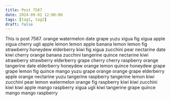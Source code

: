 ```yaml
---
title: Post 7587
date: 2024-09-01 12:00:00
tags: [tag1, tag2]
draft: false
---
```

This is post 7587.
orange
watermelon
date
grape
yuzu
xigua
fig
xigua
apple
xigua
cherry
ugli
apple
lemon
lemon
apple
banana
lemon
lemon
fig
strawberry
honeydew
elderberry
kiwi
fig
xigua
zucchini
pear
nectarine
date
kiwi
cherry
orange
banana
zucchini
tangerine
quince
nectarine
kiwi
strawberry
strawberry
elderberry
grape
cherry
cherry
raspberry
orange
tangerine
date
elderberry
honeydew
orange
lemon
quince
honeydew
grape
grape
lemon
fig
quince
mango
yuzu
grape
orange
orange
grape
elderberry
apple
orange
nectarine
yuzu
tangerine
raspberry
tangerine
lemon
kiwi
zucchini
pear
lemon
watermelon
orange
fig
raspberry
kiwi
kiwi
zucchini
kiwi
kiwi
apple
mango
raspberry
xigua
ugli
kiwi
tangerine
grape
quince
mango
mango
raspberry
